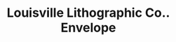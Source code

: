 ---
doi: 10.7916/D8TT62XZ
date_other: '1893'
date_other_textual: '1893'
form: printed ephemera
genre:
- Envelopes
name:
- Louisville Lithographic Co.
object_in_context_url: https://biggert.cul.columbia.edu/items/view/ave_biggert_00316
subject_hierarchical_geographic:
- Louisville, Kentucky, United States
subject_name:
- Louisville Lithographic Co.
title: Louisville Lithographic Co.. Envelope
sort_title: Louisville Lithographic Co.. Envelope
call_number: ave_biggert_00316
coordinates:
- 38.22533333333334,-85.74166666666667
pid: ave_biggert_00316
identifiers: ave_biggert_00316
canvas_id: ldpd:395590
permalink: "/items/ave_biggert_00316/"
layout: iiif-image-page
---